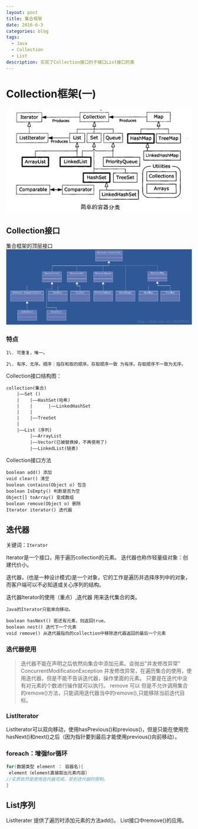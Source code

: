 ```yaml
---
layout: post
title: 集合框架
date: 2016-6-3
categories: blog
tags:
  - Java
  - Collection
  - List
description: 实现了Collection接口的子接口List接口的类
---
```


# Collection框架(一)

![集合框架继承关系图](/img/collectionFramework.png)

## Collection接口

集合框架的顶层接口 ![集合框架继承关系图](/img/collectionExtends.jpg)

### 特点

`1\. 可重复，唯一。`

`2\. 有序、无序。顺序：指存和取的顺序。存取顺序一致 为有序。存取顺序不一致为无序。`

Collection接口结构图：

```
collection(集合)
    |——Set ()
    |    |——HashSet(哈希)
    |    |      |——LinkedHashSet
    |    |
    |    |——TreeSet
    |
    |——List (序列)
         |——ArrayList
         |——Vector(已被替换掉，不再使用了)
         |——LinkedList(链表)
```

Collection接口方法

```
boolean add() 添加
void clear() 清空
boolean contains(Object o) 包含
boolean IsEmpty() 判断是否为空
Object[] toArray() 变成数组
boolean remove(Object o) 删除
Iterator iterator() 迭代器
```

## 迭代器

关键词：`Iterator`

Iterator是一个接口，用于遍历collection的元素。 迭代器也称作轻量级对象：创建代价小。

迭代器，(也是一种设计模式)是一个对象，它的工作是遍历并选择序列中的对象，而客户端可以不必知道或关心序列的结构。

迭代器Iterator的使用（重点）,迭代器 用来迭代集合的类。

`Java的Iterator只能单向移动。`

```
boolean hasNext() 若还有元素，则返回true。
boolean nest() 迭代下一个元素
void remove() 从迭代器指向的collection中移除迭代器返回的最后一个元素
```

### 迭代器使用

> 迭代器不能在声明之后依然向集合中添加元素。会抛出"并发修改异常" ConcurrentModificationException 并发修改异常，在遍历集合的使用，使用迭代器，但是不能不告诉迭代器，操作里面的元素。 只要是在迭代中没有对元素的个数进行操作就可以执行。 remove 可以 但是不允许调用集合的remove()方法，只能调用迭代器当中的remove(),只能移除当前迭代目标。

### ListIterator

ListIterator可以双向移动，使用hasPrevious()和previous()，但是只能在使用完hasNext()和next()之后（因为指针要到最后才能使用previous()向前移动）。

### foreach：增强for循环

```java
for(数据类型 element ： 容器名){
 element（element直接取出元素内容）
//实质依然是使用迭代器完成，受到迭代器的限制。
}
```

## List序列

ListIterater 提供了遍历时添加元素的方法add()。 List接口中remove()的应用。
